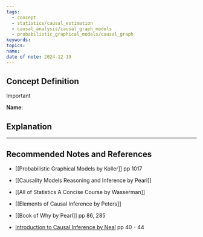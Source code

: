 ```yaml
---
tags:
  - concept
  - statistics/causal_estimation
  - causal_analysis/causal_graph_models
  - probabilistic_graphical_models/causal_graph
keywords: 
topics: 
name: 
date of note: 2024-12-19
---
```


## Concept Definition

>[!important]
>**Name**: 



## Explanation





-----------
##  Recommended Notes and References



- [[Probabilistic Graphical Models by Koller]] pp 1017
- [[Causality Models Reasoning and Inference by Pearl]]
- [[All of Statistics A Concise Course by Wasserman]]
- [[Elements of Causal Inference by Peters]]
- [[Book of Why by Pearl]] pp 86, 285

- [Introduction to Causal Inference by Neal](https://www.bradyneal.com/causal-inference-course) pp 40 - 44